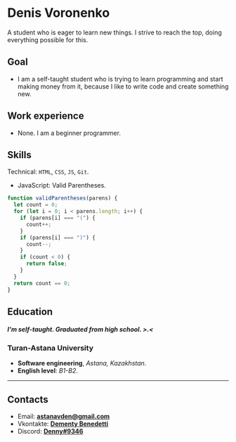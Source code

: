 # **Denis Voronenko**

A student who is eager to learn new things. I strive to reach the top, doing everything possible for this.

## Goal

- I am a self-taught student who is trying to learn programming and start making money from it, because I like to write code and create something new.

## Work experience

- None. I am a beginner programmer.

## Skills

Technical: `HTML`, `CSS`, `JS`, `Git`.

- JavaScript: Valid Parentheses.

```js
function validParentheses(parens) {
  let count = 0;
  for (let i = 0; i < parens.length; i++) {
    if (parens[i] === "(") {
      count++;
    }
    if (parens[i] === ")") {
      count--;
    }
    if (count < 0) {
      return false;
    }
  }
  return count == 0;
}
```

## Education

##### I'm self-taught. Graduated from high school. >.<

### Turan-Astana University

- **Software engineering**, _Astana, Kazakhstan_.
- **English level**: _B1-B2_.

---

## Contacts

- Email: **<astanavden@gmail.com>**
- Vkontakte: **[Dementy Benedetti](https://vk.com/yushka19)**
- Discord: **[Denny#9346](https://discordapp.com/users/355352693180596224)** 
